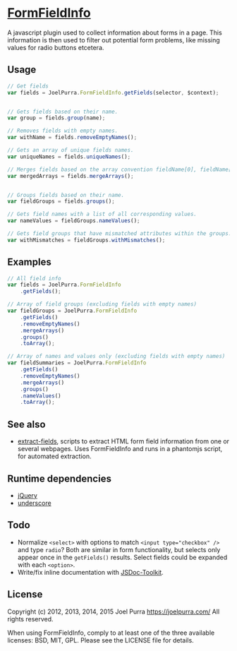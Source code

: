 # [FormFieldInfo](https://github.com/joelpurra/formfieldinfo)

A javascript plugin used to collect information about forms in a page. This information is then used to filter out potential form problems, like missing values for radio buttons etcetera.



## Usage

```javascript
// Get fields
var fields = JoelPurra.FormFieldInfo.getFields(selector, $context);


// Gets fields based on their name.
var group = fields.group(name);

// Removes fields with empty names.
var withName = fields.removeEmptyNames();

// Gets an array of unique fields names.
var uniqueNames = fields.uniqueNames();

// Merges fields based on the array convention fieldName[0], fieldName[1], ..., fieldName[n] to fieldName[i]. The merge keeps the first instance of each unique fieldName[i] and discards the rest.
var mergedArrays = fields.mergeArrays();


// Groups fields based on their name.
var fieldGroups = fields.groups();

// Gets field names with a list of all corresponding values.
var nameValues = fieldGroups.nameValues();

// Gets field groups that have mismatched attributes within the groups. Attributes checked for mismatches are tag and type.
var withMismatches = fieldGroups.withMismatches();

```



## Examples

```javascript
// All field info
var fields = JoelPurra.FormFieldInfo
	.getFields();

// Array of field groups (excluding fields with empty names)
var fieldGroups = JoelPurra.FormFieldInfo
	.getFields()
	.removeEmptyNames()
	.mergeArrays()
	.groups()
	.toArray();

// Array of names and values only (excluding fields with empty names)
var fieldSummaries = JoelPurra.FormFieldInfo
	.getFields()
	.removeEmptyNames()
	.mergeArrays()
	.groups()
	.nameValues()
	.toArray();
```



## See also

- [extract-fields](https://github.com/joelpurra/extract-fields), scripts to extract HTML form field information from one or several webpages. Uses FormFieldInfo and runs in a phantomjs script, for automated extraction.



## Runtime dependencies
- [jQuery](https://jquery.com/)
- [underscore](https://underscorejs.org/)



## Todo
- Normalize `<select>` with options to match `<input type="checkbox" />` and type `radio`? Both are similar in form functionality, but selects only appear once in the `getFields()` results. Select fields could be expanded with each `<option>`.
- Write/fix inline documentation with [JSDoc-Toolkit](https://code.google.com/p/jsdoc-toolkit/w/list).



## License
Copyright (c) 2012, 2013, 2014, 2015 Joel Purra <https://joelpurra.com/>
All rights reserved.

When using FormFieldInfo, comply to at least one of the three available licenses: BSD, MIT, GPL.
Please see the LICENSE file for details.
